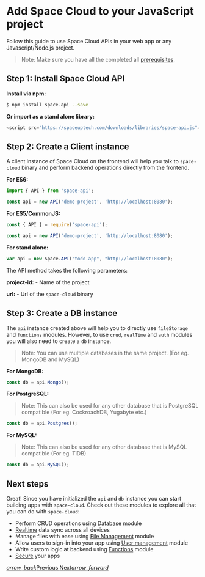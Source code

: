 # Add Space Cloud to your JavaScript project

Follow this guide to use Space Cloud APIs in your web app or any Javascript/Node.js project.

> Note: Make sure you have all the completed all [prerequisites](/docs/getting-started).

## Step 1: Install Space Cloud API
**Install via npm:**
```bash
$ npm install space-api --save
```

**Or import as a stand alone library:**
```js
<script src="https://spaceuptech.com/downloads/libraries/space-api.js"></script>
```

## Step 2: Create a Client instance

A client instance of Space Cloud on the frontend will help you talk to `space-cloud` binary and perform backend operations directly from the frontend.

**For ES6:**
```js
import { API } from 'space-api';

const api = new API('demo-project', 'http://localhost:8080');
```

**For ES5/CommonJS:**
```js
const { API } = require('space-api');

const api = new API('demo-project', 'http://localhost:8080');
```

**For stand alone:**
```js
var api = new Space.API("todo-app", "http://localhost:8080");
```

The API method takes the following parameters:

**project-id:** - Name of the project

**url:** - Url of the `space-cloud` binary


## Step 3: Create a DB instance

The `api` instance created above will help you to directly use `fileStorage` and `functions` modules. However, to use `crud`, `realTime` and `auth` modules you will also need to create a `db` instance.

> Note: You can use multiple databases in the same project. (For eg. MongoDB and MySQL)

**For MongoDB:**
```js
const db = api.Mongo();
```

**For PostgreSQL:**

> Note: This can also be used for any other database that is PostgreSQL compatible (For eg. CockroachDB, Yugabyte etc.)
```js
const db = api.Postgres();
```



**For MySQL:**

> Note: This can also be used for any other database that is MySQL compatible (For eg. TiDB)
```js
const db = api.MySQL();
```

## Next steps
Great! Since you have initialized the `api` and `db` instance you can start building apps with `space-cloud`. Check out these modules to explore all that you can do with `space-cloud`:
- Perform CRUD operations using [Database](/docs/database/) module
- [Realtime](/docs/realtime/) data sync across all devices
- Manage files with ease using [File Management](/docs/file-storage) module
- Allow users to sign-in into your app using [User management](/docs/user-management) module
- Write custom logic at backend using [Functions](/docs/functions/) module
- [Secure](/docs/security) your apps

<div class="btns-wrapper">
  <a href="/docs/getting-started/" class="waves-effect waves-light btn primary-btn-border btn-small">
    <i class="material-icons btn-with-icon">arrow_back</i>Previous
  </a>
  <a href="/docs/database/" class="waves-effect waves-light btn primary-btn-fill btn-small">
    Next<i class="material-icons btn-with-icon">arrow_forward</i>
  </a>
</div>
